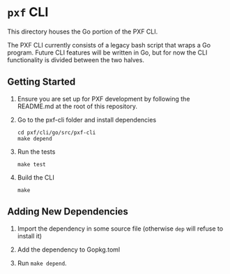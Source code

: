 # `pxf` CLI

This directory houses the Go portion of the PXF CLI.

The PXF CLI currently consists of a legacy bash script that wraps a Go program.
Future CLI features will be written in Go, but for now the CLI functionality is
divided between the two halves.

## Getting Started

1. Ensure you are set up for PXF development by following the README.md at the
   root of this repository.

1. Go to the pxf-cli folder and install dependencies
   ```
   cd pxf/cli/go/src/pxf-cli
   make depend
   ```

1. Run the tests
   ```
   make test
   ```

1. Build the CLI
   ```
   make
   ```

## Adding New Dependencies

1. Import the dependency in some source file (otherwise `dep` will refuse to install it)

2. Add the dependency to Gopkg.toml

3. Run `make depend`.